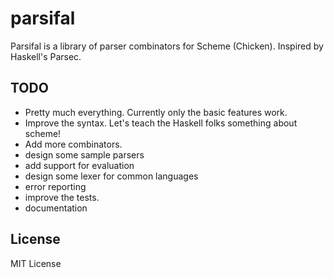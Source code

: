 parsifal
========

Parsifal is a library of parser combinators for Scheme (Chicken). Inspired by
Haskell's Parsec.


TODO
----

* Pretty much everything. Currently only the basic features work.
* Improve the syntax. Let's teach the Haskell folks something about scheme!
* Add more combinators.
* design some sample parsers
* add support for evaluation
* design some lexer for common languages
* error reporting
* improve the tests.
* documentation

License
-------

MIT License

